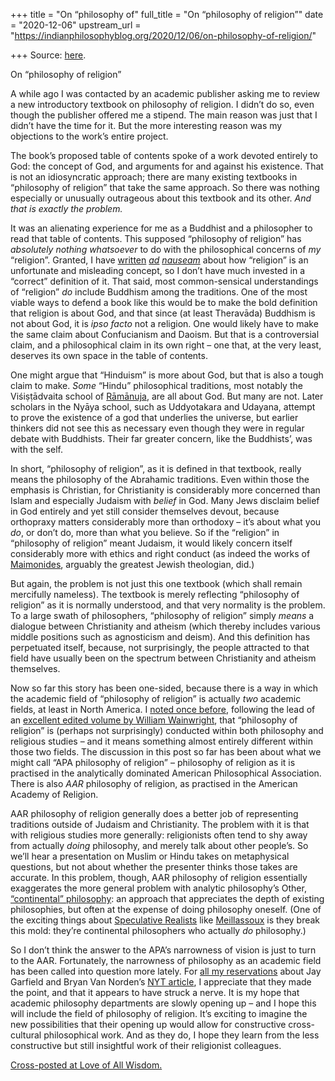 +++
title = "On “philosophy of"
full_title = "On “philosophy of religion”"
date = "2020-12-06"
upstream_url = "https://indianphilosophyblog.org/2020/12/06/on-philosophy-of-religion/"

+++
Source: [here](https://indianphilosophyblog.org/2020/12/06/on-philosophy-of-religion/).

On “philosophy of religion”

A while ago I was contacted by an academic publisher asking me to review
a new introductory textbook on philosophy of religion. I didn’t do so,
even though the publisher offered me a stipend. The main reason was just
that I didn’t have the time for it. But the more interesting reason was
my objections to the work’s entire project.

The book’s proposed table of contents spoke of a work devoted entirely
to God: the concept of God, and arguments for and against his existence.
That is not an idiosyncratic approach; there are many existing textbooks
in “philosophy of religion” that take the same approach. So there was
nothing especially or unusually outrageous about this textbook and its
other. *And that is exactly the problem.*

It was an alienating experience for me as a Buddhist and a philosopher
to read that table of contents. This supposed “philosophy of religion”
has *absolutely nothing whatsoever* to do with the philosophical
concerns of *my* “religion”. Granted, I have
[written](http://loveofallwisdom.com/blog/2010/04/protestantism-and-populism-in-religious-studies/)
*[ad](http://loveofallwisdom.com/blog/2010/01/on-body-ritual-among-the-nacirema/)
[nauseam](http://loveofallwisdom.com/blog/2016/10/why-the-study-of-religion-shouldnt-be-about-studying-religion/)*
about how “religion” is an unfortunate and misleading concept, so I
don’t have much invested in a “correct” definition of it. That said,
most common-sensical understandings of “religion” *do* include Buddhism
among the traditions. One of the most viable ways to defend a book like
this would be to make the bold definition that religion is about God,
and that since (at least Theravāda) Buddhism is not about God, it is
*ipso facto* not a religion. One would likely have to make the same
claim about Confucianism and Daoism. But that is a controversial claim,
and a philosophical claim in its own right – one that, at the very
least, deserves its own space in the table of contents.

One might argue that “Hinduism” is more about God, but that is also a
tough claim to make. *Some* “Hindu” philosophical traditions, most
notably the Viśiṣṭādvaita school of
[Rāmānuja](https://www.iep.utm.edu/ramanuja/), are all about God. But
many are not. Later scholars in the Nyāya school, such as Uddyotakara
and Udayana, attempt to prove the existence of a god that underlies the
universe, but earlier thinkers did not see this as necessary even though
they were in regular debate with Buddhists. Their far greater concern,
like the Buddhists’, was with the self.

In short, “philosophy of religion”, as it is defined in that textbook,
really means the philosophy of the Abrahamic traditions. Even within
those the emphasis is Christian, for Christianity is considerably more
concerned than Islam and especially Judaism with *belief* in God. Many
Jews disclaim belief in God entirely and yet still consider themselves
devout, because orthopraxy matters considerably more than orthodoxy –
it’s about what you *do*, or don’t do, more than what you believe. So if
the “religion” in “philosophy of religion” meant Judaism, it would
likely concern itself considerably more with ethics and right conduct
(as indeed the works of [Maimonides](https://www.iep.utm.edu/maimonid/),
arguably the greatest Jewish theologian, did.)

But again, the problem is not just this one textbook (which shall remain
mercifully nameless). The textbook is merely reflecting “philosophy of
religion” as it is normally understood, and that very normality is the
problem. To a large swath of philosophers, “philosophy of religion”
simply *means* a dialogue between Christianity and atheism (which
thereby includes various middle positions such as agnosticism and
deism). And this definition has perpetuated itself, because, not
surprisingly, the people attracted to that field have usually been on
the spectrum between Christianity and atheism themselves.

Now so far this story has been one-sided, because there is a way in
which the academic field of “philosophy of religion” is actually *two*
academic fields, at least in North America. I [noted once
before](http://loveofallwisdom.com/blog/2010/08/why-we-should-ask-what-science-is/),
following the lead of an [excellent edited volume by William
Wainwright](https://www.amazon.com/God-Philosophy-Academic-Culture-Discussion/dp/0788503022),
that “philosophy of religion” is (perhaps not surprisingly) conducted
within both philosophy and religious studies – and it means something
almost entirely different within those two fields. The discussion in
this post so far has been about what we might call “APA philosophy of
religion” – philosophy of religion as it is practised in the
analytically dominated American Philosophical Association. There is also
*AAR* philosophy of religion, as practised in the American Academy of
Religion.

AAR philosophy of religion generally does a better job of representing
traditions outside of Judaism and Christianity. The problem with it is
that with religious studies more generally: religionists often tend to
shy away from actually *doing* philosophy, and merely talk about other
people’s. So we’ll hear a presentation on Muslim or Hindu takes on
metaphysical questions, but not about whether the presenter thinks those
takes are accurate. In this problem, though, AAR philosophy of religion
essentially exaggerates the more general problem with analytic
philosophy’s Other, [“continental”
philosophy](http://loveofallwisdom.com/blog/2009/05/analytic-and-continental-philosophy/):
an approach that appreciates the depth of existing philosophies, but
often at the expense of doing philosophy oneself. (One of the exciting
things about [Speculative
Realists](http://loveofallwisdom.com/blog/2010/02/do-speculative-realists-want-us-to-be-chinese/)
like
[Meillassoux](http://loveofallwisdom.com/blog/2020/10/the-world-before-and-after-us/)
is they break this mold: they’re continental philosophers who actually
*do* philosophy.)

So I don’t think the answer to the APA’s narrowness of vision is just to
turn to the AAR. Fortunately, the narrowness of philosophy as an
academic field has been called into question more lately. For [all my
reservations](http://loveofallwisdom.com/blog/2016/05/why-philosophy-departments-have-focused-on-the-west/)
about Jay Garfield and Bryan Van Norden’s [NYT
article](https://www.nytimes.com/2016/05/11/opinion/if-philosophy-wont-diversify-lets-call-it-what-it-really-is.html?_r=0),
I appreciate that they made the point, and that it appears to have
struck a nerve. It is my hope that academic philosophy departments are
slowly opening up – and I hope this will include the field of philosophy
of religion. It’s exciting to imagine the new possibilities that their
opening up would allow for constructive cross-cultural philosophical
work. And as they do, I hope they learn from the less constructive but
still insightful work of their religionist colleagues.

[Cross-posted at Love of All
Wisdom.](http://loveofallwisdom.com/blog/2020/12/on-%22philosophy-of-religion%22)
